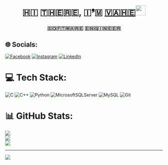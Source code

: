 <h1 align="center">​🇭​​🇮​ ​🇹​​🇭​​🇪​​🇷​​🇪​, ​🇮​❜​🇲​ <a href="https://www.linkedin.com/in/%D0%B2%D0%B0%D0%B3%D0%B5-%D0%B1%D0%B0%D0%B1%D0%B0%D1%8F%D0%BD-45b96828b/?locale=en_US/" target="_blank">🇻​​🇦​​🇭​​🇪​</a> 
<img src="https://github.com/blackcater/blackcater/raw/main/images/Hi.gif" height="32"/></h1>
<h3 align="center">​🇸​​🇴​​🇫​​🇹​​🇼​​🇦​​🇷​​🇪​ ​🇪​​🇳​​🇬​​🇮​​🇳​​🇪​​🇪​​🇷</h3>

## 🌐 Socials:
[![Facebook](https://img.shields.io/badge/Facebook-%231877F2.svg?logo=Facebook&logoColor=white)](https://www.facebook.com/profile.php?id=100069840278738&locale=ru_RU) [![Instagram](https://img.shields.io/badge/Instagram-%23E4405F.svg?logo=Instagram&logoColor=white)](https://www.instagram.com/_vahebabayan_/) [![LinkedIn](https://img.shields.io/badge/LinkedIn-%230077B5.svg?logo=linkedin&logoColor=white)](https://www.linkedin.com/in/%D0%B2%D0%B0%D0%B3%D0%B5-%D0%B1%D0%B0%D0%B1%D0%B0%D1%8F%D0%BD-45b96828b/?locale=en_US) 

# 💻 Tech Stack:
![C](https://img.shields.io/badge/c-%2300599C.svg?style=for-the-badge&logo=c&logoColor=white) ![C++](https://img.shields.io/badge/c++-%2300599C.svg?style=for-the-badge&logo=c%2B%2B&logoColor=white) ![Python](https://img.shields.io/badge/python-3670A0?style=for-the-badge&logo=python&logoColor=ffdd54) ![MicrosoftSQLServer](https://img.shields.io/badge/Microsoft%20SQL%20Server-CC2927?style=for-the-badge&logo=microsoft%20sql%20server&logoColor=white) ![MySQL](https://img.shields.io/badge/mysql-4479A1.svg?style=for-the-badge&logo=mysql&logoColor=white) ![Git](https://img.shields.io/badge/git-%23F05033.svg?style=for-the-badge&logo=git&logoColor=white)
# 📊 GitHub Stats:
![](https://github-readme-stats.vercel.app/api?username=XVaheBabayanX&theme=dark&hide_border=false&include_all_commits=false&count_private=false)<br/>
![](https://github-readme-streak-stats.herokuapp.com/?user=XVaheBabayanX&theme=dark&hide_border=false)<br/>
![](https://github-readme-stats.vercel.app/api/top-langs/?username=XVaheBabayanX&theme=dark&hide_border=false&include_all_commits=false&count_private=false&layout=compact)

---
[![](https://visitcount.itsvg.in/api?id=XVaheBabayanX&icon=2&color=4)](https://visitcount.itsvg.in)

<!-- Proudly created with GPRM ( https://gprm.itsvg.in ) -->
